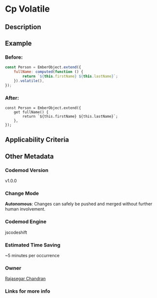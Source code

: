 # Cp Volatile

## Description

## Example

### Before:

```jsx
const Person = EmberObject.extend({
	fullName: computed(function () {
		return `${this.firstName} ${this.lastName}`;
	}).volatile(),
});
```

### After:

```tsx
const Person = EmberObject.extend({
	get fullName() {
		return `${this.firstName} ${this.lastName}`;
	},
});
```

## Applicability Criteria

## Other Metadata

### Codemod Version

v1.0.0

### Change Mode

**Autonomous**: Changes can safely be pushed and merged without further human involvement.

### **Codemod Engine**

jscodeshift

### Estimated Time Saving

~5 minutes per occurrence

### Owner

[Rajasegar Chandran](https://github.com/rajasegar)

### Links for more info
